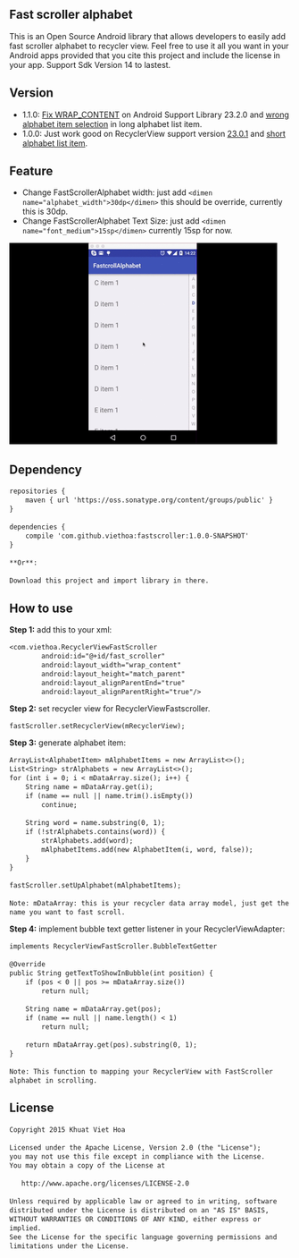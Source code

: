 Fast scroller alphabet
-----
This is an Open Source Android library that allows developers to easily add fast scroller alphabet to recycler view.
Feel free to use it all you want in your Android apps provided that you cite this project and include the license in your app.
Support Sdk Version 14 to lastest.

Version
-----
- 1.1.0: [Fix WRAP_CONTENT](#) on Android Support Library 23.2.0 and [wrong alphabet item selection](#) in long alphabet list item.
- 1.0.0: Just work good on RecyclerView support version [23.0.1](#) and [short alphabet list item](#).

Feature
-----
- Change FastScrollerAlphabet width: just add `<dimen name="alphabet_width">30dp</dimen>` this should be override, currently this is 30dp.
- Change FastScrollerAlphabet Text Size: just add `<dimen name="font_medium">15sp</dimen>` currently 15sp for now.

![](https://github.com/viethoa/image-repositories/blob/master/fastcsrcolleralphabet.gif "Fast scroller alphabet")

Dependency
-----
    repositories {
        maven { url 'https://oss.sonatype.org/content/groups/public' }
    }

    dependencies {
        compile 'com.github.viethoa:fastscroller:1.0.0-SNAPSHOT'
    }

    **Or**:

    Download this project and import library in there.

How to use
-----
**Step 1:** add this to your xml:

    <com.viethoa.RecyclerViewFastScroller
            android:id="@+id/fast_scroller"
            android:layout_width="wrap_content"
            android:layout_height="match_parent"
            android:layout_alignParentEnd="true"
            android:layout_alignParentRight="true"/>

**Step 2:** set recycler view for RecyclerViewFastscroller.

    fastScroller.setRecyclerView(mRecyclerView);

**Step 3:** generate alphabet item:

    ArrayList<AlphabetItem> mAlphabetItems = new ArrayList<>();
    List<String> strAlphabets = new ArrayList<>();
    for (int i = 0; i < mDataArray.size(); i++) {
        String name = mDataArray.get(i);
        if (name == null || name.trim().isEmpty())
            continue;

        String word = name.substring(0, 1);
        if (!strAlphabets.contains(word)) {
            strAlphabets.add(word);
            mAlphabetItems.add(new AlphabetItem(i, word, false));
        }
    }

    fastScroller.setUpAlphabet(mAlphabetItems);

    Note: mDataArray: this is your recycler data array model, just get the name you want to fast scroll.

**Step 4:** implement bubble text getter listener in your RecyclerViewAdapter:

    implements RecyclerViewFastScroller.BubbleTextGetter

    @Override
    public String getTextToShowInBubble(int position) {
        if (pos < 0 || pos >= mDataArray.size())
            return null;

        String name = mDataArray.get(pos);
        if (name == null || name.length() < 1)
            return null;

        return mDataArray.get(pos).substring(0, 1);
    }

    Note: This function to mapping your RecyclerView with FastScroller alphabet in scrolling.

License
-------

    Copyright 2015 Khuat Viet Hoa

    Licensed under the Apache License, Version 2.0 (the "License");
    you may not use this file except in compliance with the License.
    You may obtain a copy of the License at

       http://www.apache.org/licenses/LICENSE-2.0

    Unless required by applicable law or agreed to in writing, software
    distributed under the License is distributed on an "AS IS" BASIS,
    WITHOUT WARRANTIES OR CONDITIONS OF ANY KIND, either express or implied.
    See the License for the specific language governing permissions and
    limitations under the License.



